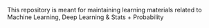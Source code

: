 This repository is meant for maintaining learning materials related to Machine Learning, Deep Learning & Stats + Probability

